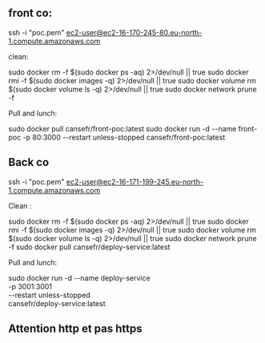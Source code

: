 ## front co:

ssh -i "poc.pem" ec2-user@ec2-16-170-245-80.eu-north-1.compute.amazonaws.com

clean:

sudo docker rm -f $(sudo docker ps -aq) 2>/dev/null || true
sudo docker rmi -f $(sudo docker images -q) 2>/dev/null || true
sudo docker volume rm $(sudo docker volume ls -q) 2>/dev/null || true
sudo docker network prune -f

Pull and lunch:

sudo docker pull cansefr/front-poc:latest
sudo docker run -d --name front-poc -p 80:3000 --restart unless-stopped cansefr/front-poc:latest
  

## Back co 

ssh -i "poc.pem" ec2-user@ec2-16-171-199-245.eu-north-1.compute.amazonaws.com

Clean :

sudo docker rm -f $(sudo docker ps -aq) 2>/dev/null || true
sudo docker rmi -f $(sudo docker images -q) 2>/dev/null || true
sudo docker volume rm $(sudo docker volume ls -q) 2>/dev/null || true
sudo docker network prune -f
sudo docker pull cansefr/deploy-service:latest

Pull and lunch:

sudo docker run -d --name deploy-service \
-p 3001:3001 \
--restart unless-stopped \
cansefr/deploy-service:latest



## Attention http et pas https